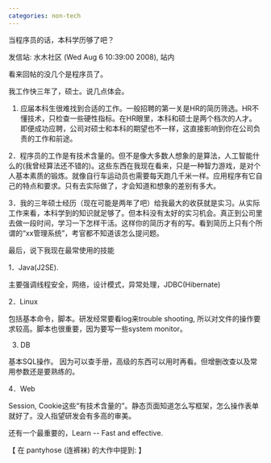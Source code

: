```yaml
---
categories: non-tech
---
```

当程序员的话，本科学历够了吧？

发信站: 水木社区 (Wed Aug  6 10:39:00 2008), 站内





看来回帖的没几个是程序员了。



我工作快三年了，硕士。说几点体会。



1. 应届本科生很难找到合适的工作。一般招聘的第一关是HR的简历筛选。HR不懂技术，只检查一些硬性指标。在HR眼里，本科和硕士是两个档次的人才。即便成功应聘，公司对硕士和本科的期望也不一样，这直接影响到你在公司负责的工作和前途。



2．程序员的工作是有技术含量的。但不是像大多数人想象的是算法，人工智能什么的(我曾经算法还不错的)。这些东西在我现在看来，只是一种智力游戏，是对个人基本素质的锻炼。就像自行车运动员也需要每天跑几千米一样。应用程序有它自己的特点和要求。只有去实际做了，才会知道和想象的差别有多大。



3．我的三年硕士经历（现在可能是两年了吧）给我最大的收获就是实习。从实际工作来看，本科学到的知识就足够了。但本科没有太好的实习机会。真正到公司里去做一段时间，学习一下怎样干活。这样你的简历才有的写。看到简历上只有个所谓的“xx管理系统”，考官都不知道该怎么提问题。



最后，说下我现在最常使用的技能



1．Java(J2SE). 

主要强调线程安全，网络，设计模式，异常处理，JDBC(Hibernate)



2．Linux

包括基本命令，脚本。研发经常要看log来trouble shooting, 所以对文件的操作要求较高。脚本也很重要，因为要写一些system monitor。



3. DB

基本SQL操作。 因为可以查手册，高级的东西可以用时再看。但增删改查以及常用参数还是要熟练的。



4．Web

Session, Cookie这些“有技术含量的”。静态页面知道怎么写框架，怎么操作表单就好了。没人指望研发会有多高的审美。



还有一个最重要的，Learn -- Fast and effective.



【 在 pantyhose (连裤袜) 的大作中提到: 】

